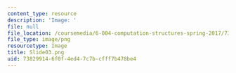 ```yaml
---
content_type: resource
description: 'Image: '
file: null
file_location: /coursemedia/6-004-computation-structures-spring-2017/738299146f0f4ed47c7bcfff7b478be4_Slide03.png
file_type: image/png
resourcetype: Image
title: Slide03.png
uid: 73829914-6f0f-4ed4-7c7b-cfff7b478be4
---
```

